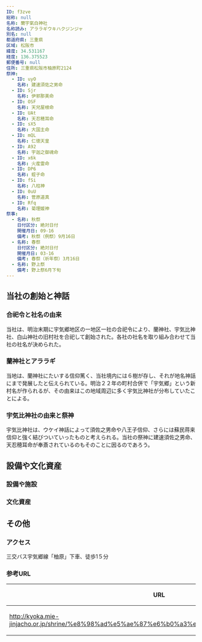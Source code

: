 ```yaml
---
ID: f3zve
総称: null
名称: 蘭宇氣白神社
名称読み: アララギウキハクジンジャ
別名: null
都道府県: 三重県
区域: 松阪市
緯度: 34.531167
経度: 136.375523
郵便番号: null
住所: 三重県松阪市柚原町2124
祭神:
  - ID: uyO
    名称: 建速須佐之男命
  - ID: Sjr
    名称: 伊邪那美命
  - ID: OSF
    名称: 天兒屋根命
  - ID: UAt
    名称: 天忍穂耳命
  - ID: sX5
    名称: 大国主命
  - ID: mQL
    名称: 仁徳天皇
  - ID: A92
    名称: 宇迦之御魂命
  - ID: x6k
    名称: 火産霊命
  - ID: DP6
    名称: 蛭子命
  - ID: fSi
    名称: 八柱神
  - ID: 0uU
    名称: 菅原道真
  - ID: Rfq
    名称: 菊理媛神
祭事:
  - 名称: 秋祭
    日付区分: 絶対日付
    開催月日: 09-16
    備考: 秋祭（例祭）9月16日
  - 名称: 春祭
    日付区分: 絶対日付
    開催月日: 03-16
    備考: 春祭（祈年祭）3月16日
  - 名称: 野上祭
    備考: 野上祭6月下旬
---
```


## 当社の創始と神話

### 合祀令と社名の由来

当社は、明治末期に宇気郷地区の一地区一社の合祀令により、蘭神社、宇気比神社、白山神社の旧村社を合祀して創始された。各社の社名を取り組み合わせて当社の社名が決められた。

### 蘭神社とアララギ

当地は、蘭神社にたいする信仰篤く、当社境内には６樹が存し、それが地名神話にまで発展したと伝えられている。明治２２年の町村合併で「宇気郷」という新村名が作られるが、その由来はこの地域周辺に多く宇気比神社が分布していたことによる。

### 宇気比神社の由来と祭神

宇気比神社は、ウケイ神話によって須佐之男命や八王子信仰、さらには蘇民蒋来信仰と強く結びついていったものと考えられる。当社の祭神に建速須佐之男命、天忍穂耳命が奉斎されているのもそのことに因るのであろう。

## 設備や文化資産

### 設備や施設

### 文化資産

## その他

### アクセス

三交バス宇気郷線「柚原」下車、徒歩1５分

### 参考URL

| URL                                                                                            | 説明   |
| ---------------------------------------------------------------------------------------------- | ------ |
| http://kyoka.mie-jinjacho.or.jp/shrine/%e8%98%ad%e5%ae%87%e6%b0%a3%e7%99%bd%e7%a5%9e%e7%a4%be/ | 神社庁 |
